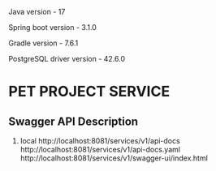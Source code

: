 <p>Java version - 17</p>
<p>Spring boot version - 3.1.0</p>
<p>Gradle version - 7.6.1</p>
<p>PostgreSQL driver version - 42.6.0</p>


PET PROJECT SERVICE
=================

## Swagger API Description
1. local
   http://localhost:8081/services/v1/api-docs
   http://localhost:8081/services/v1/api-docs.yaml
   http://localhost:8081/services/v1/swagger-ui/index.html
